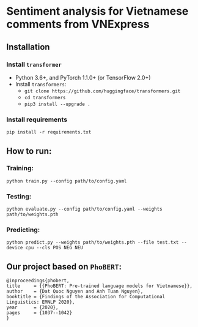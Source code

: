 # Sentiment analysis for Vietnamese comments from VNExpress

## Installation 

### Install `transformer`
 -  Python 3.6+, and PyTorch 1.1.0+ (or TensorFlow 2.0+)
 -  Install `transformers`:
	- `git clone https://github.com/huggingface/transformers.git`
	- `cd transformers`
	- `pip3 install --upgrade .`

### Install requirements
```pip install -r requirements.txt```

## How to run:

### Training:
```python train.py --config path/to/config.yaml```

### Testing:
```python evaluate.py --config path/to/config.yaml --weights path/to/weights.pth```

### Predicting:
```python predict.py --weights path/to/weights.pth --file test.txt --device cpu --cls POS NEG NEU```

## Our project based on `PhoBERT`:
```
@inproceedings{phobert,
title     = {{PhoBERT: Pre-trained language models for Vietnamese}},
author    = {Dat Quoc Nguyen and Anh Tuan Nguyen},
booktitle = {Findings of the Association for Computational Linguistics: EMNLP 2020},
year      = {2020},
pages     = {1037--1042}
}
```
